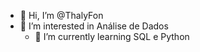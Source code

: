 - 👋 Hi, I’m @ThalyFon
- 👀 I’m interested in  Análise de Dados
  - 🌱 I’m currently learning  SQL e Python
                            


<!---
ThalyFon/ThalyFon is a ✨ special ✨ repository because its `README.md` (this file) appears on your GitHub profile.
You can click the Preview link to take a look at your changes.
--->
